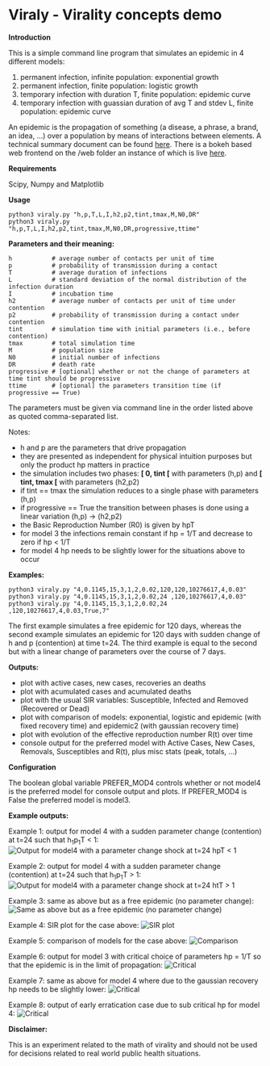 # Viraly - Virality concepts demo

**Introduction**

This is a simple command line program that simulates an epidemic in 4 different models:

1. permanent infection, infinite population: exponential growth
2. permanent infection, finite population: logistic growth
3. temporary infection with duration T, finite population: epidemic curve
4. temporary infection with guassian duration of avg T and stdev L, finite population: epidemic curve

An epidemic is the propagation of something (a disease, a phrase, a brand, an idea, ...) over a population by means of interactions between elements. A technical summary document can be found [here](https://github.com/ghomem/viraly/blob/master/doc/viral-summary-github.pdf). There is a bokeh based web frontend on the /web folder an instance of which is live [here](https://lo.gic.li/viral).

**Requirements**

Scipy, Numpy and Matplotlib

**Usage**

```
python3 viraly.py "h,p,T,L,I,h2,p2,tint,tmax,M,N0,DR"
python3 viraly.py "h,p,T,L,I,h2,p2,tint,tmax,M,N0,DR,progressive,ttime"
```

**Parameters and their meaning:**
```
h           # average number of contacts per unit of time
p           # probability of transmission during a contact
T           # average duration of infections
L           # standard deviation of the normal distribution of the infection duration
I           # incubation time
h2          # average number of contacts per unit of time under contention
p2          # probability of transmission during a contact under contention
tint        # simulation time with initial parameters (i.e., before contention)
tmax        # total simulation time
M           # population size
N0          # initial number of infections
DR          # death rate
progressive # [optional] whether or not the change of parameters at time tint should be progressive
ttime       # [optional] the parameters transition time (if progressive == True)
```
The parameters must be given via command line in the order listed above as quoted comma-separated list.

Notes:
* h and p are the parameters that drive propagation
* they  are presented as independent for physical intuition purposes but only the product hp matters in practice
* the simulation includes two phases:  **\[ 0, tint \[** with parameters (h,p) and **\[ tint, tmax \[**  with parameters (h2,p2)
* if tint == tmax the simulation reduces to a single phase with parameters (h,p)
* if progressive == True the transition between phases is done using a linear variation (h,p) -> (h2,p2)
* the Basic Reproduction Number (R0) is given by hpT
* for model 3 the infections remain constant if hp = 1/T and decrease to zero if hp < 1/T
* for model 4 hp needs to be slightly lower for the situations above to occur

**Examples:**
```
python3 viraly.py "4,0.1145,15,3,1,2,0.02,120,120,10276617,4,0.03"
python3 viraly.py "4,0.1145,15,3,1,2,0.02,24 ,120,10276617,4,0.03"
python3 viraly.py "4,0.1145,15,3,1,2,0.02,24 ,120,10276617,4,0.03,True,7"
```

The first example simulates a free epidemic for 120 days, whereas the second example simulates an epidemic for 120 days with sudden change of h and p (contention) at time t=24. The third example is equal to the second but with a linear change of parameters over the course of 7 days.

**Outputs:**

* plot with active cases, new cases, recoveries an deaths
* plot with acumulated cases and acumulated deaths
* plot with the usual SIR variables: Susceptible, Infected and Removed (Recovered or Dead)
* plot with comparison of models: exponential, logistic and epidemic (with fixed recovery time) and epidemic2 (with gaussian recovery time)
* plot with evolution of the effective reproduction number R(t) over time
* console output for the preferred model with Active Cases, New Cases, Removals, Susceptibles and R(t), plus misc stats (peak, totals, ...)

**Configuration**

The boolean global variable PREFER_MOD4 controls whether or not model4 is the preferred model for console output and plots. If PREFER_MOD4 is False the preferred model is model3.

**Example outputs:**

Example 1: output for model 4 with a sudden parameter change (contention) at t=24 such that h<sub>1</sub>p<sub>1</sub>T < 1:
![Output for model4 with a parameter change shock at t=24 hpT < 1](https://github.com/ghomem/viraly/blob/master/images/example_t24_shock.png)

Example 2: output for model 4 with a sudden parameter change (contention) at t=24 such that h<sub>1</sub>p<sub>1</sub>T > 1:
![Output for model4 with a parameter change shock at t=24 htT > 1](https://github.com/ghomem/viraly/blob/master/images/example_t24_shock_larger_R.png)

Example 3: same as above but as a free epidemic (no parameter change):
![Same as above but as a free epidemic (no parameter change)](https://github.com/ghomem/viraly/blob/master/images/example_no_shock.png)

Example 4: SIR plot for the case above:
![SIR plot](https://github.com/ghomem/viraly/blob/master/images/example_no_shock_SIR.png)

Example 5: comparison of models for the case above:
![Comparison](https://github.com/ghomem/viraly/blob/master/images/example_no_shock_comp.png)

Example 6: output for model 3 with critical choice of parameters hp = 1/T so that the epidemic is in the limit of propagation:
![Critical](https://github.com/ghomem/viraly/blob/master/images/example_no_shock_prop_stall_model3.png)

Example 7: same as above for model 4 where due to the gaussian recovery hp needs to be slightly lower:
![Critical](https://github.com/ghomem/viraly/blob/master/images/example_no_shock_prop_stall_model4.png)

Example 8: output of early erratication case due to sub critical hp for model 4:
![Critical](https://github.com/ghomem/viraly/blob/master/images/example_no_shock_erradication_model4.png)

**Disclaimer:**

This is an experiment related to the math of virality and should not be used for decisions related to real world public health situations.
